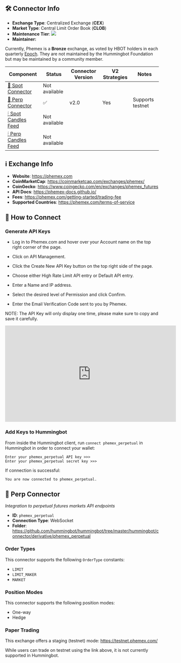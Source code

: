 ## 🛠 Connector Info

- **Exchange Type**: Centralized Exchange (**CEX**)
- **Market Type**: Central Limit Order Book (**CLOB**)
- **Maintenance Tier**: ![](https://img.shields.io/static/v1?label=Hummingbot&message=BRONZE&color=green)
- **Maintainer:** 

Currently, Phemex is a **Bronze** exchange, as voted by HBOT holders in each quarterly [Epoch](/governance/epochs). They are not maintained by the Hummingbot Foundation but may be maintained by a community member.

| Component | Status | Connector Version | V2 Strategies | Notes | 
| --------- | ------ | ----------------- |  ------------ | ----- |
| [🔀 Spot Connector](#spot-connector) | Not available |
| [🔀 Perp Connector](#perp-connector) | ✅ | v2.0 | Yes | Supports testnet |
| [🕯 Spot Candles Feed](#spot-candles-feed) | Not available | 
| [🕯 Perp Candles Feed](#perp-candles-feed) | Not available | 

## ℹ️ Exchange Info

- **Website**: <https://phemex.com>
- **CoinMarketCap**: <https://coinmarketcap.com/exchanges/phemex/>
- **CoinGecko**: <https://www.coingecko.com/en/exchanges/phemex_futures>
- **API Docs**: <https://phemex-docs.github.io/>
- **Fees**: <https://phemex.com/getting-started/trading-fee>
- **Supported Countries**: <https://phemex.com/terms-of-service> 

## 🔑 How to Connect

### Generate API Keys

- Log in to Phemex.com and hover over your Account name on the top right corner of the page.

- Click on API Management.

- Click the Create New API Key button on the top right side of the page.

- Choose either High Rate Limit API entry or Default API entry.

- Enter a Name and IP address.

- Select the desired level of Permission and click Confirm.

- Enter the Email Verification Code sent to you by Phemex.

NOTE: The API Key will only display one time, please make sure to copy and save it carefully.

<iframe width="560" height="315" src="https://www.youtube.com/embed/6Mmm6kQ-Ifs" title="YouTube video player" frameborder="0" allow="accelerometer; autoplay; clipboard-write; encrypted-media; gyroscope; picture-in-picture; web-share" allowfullscreen></iframe>

### Add Keys to Hummingbot

From inside the Hummingbot client, run `connect phemex_perpetual` in Hummingbot in order to connect your wallet:

```
Enter your phemex_perpetual API key >>>
Enter your phemex_perpetual secret key >>>
```

If connection is successful:

```
You are now connected to phemex_perpetual.
```


## 🔀 Perp Connector
*Integration to perpetual futures markets API endpoints*

- **ID**: `phemex_perpetual`
- **Connection Type**: WebSocket
- **Folder**: <https://github.com/hummingbot/hummingbot/tree/master/hummingbot/connector/derivative/phemex_perpetual>

### Order Types

This connector supports the following `OrderType` constants:

- `LIMIT`
- `LIMIT_MAKER`
- `MARKET`

### Position Modes

This connector supports the following position modes:

- One-way
- Hedge

### Paper Trading

This exchange offers a staging (testnet) mode: <https://testnet.phemex.com/>

While users can trade on testnet using the link above, it is not currently supported in Hummingbot.